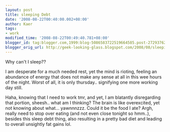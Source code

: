 ```yaml
---
layout: post
title: sleeping Debt
date: '2008-08-22T00:40:00.002+08:00'
author: Kaer
tags:
- work
modified_time: '2008-08-22T00:49:40.781+08:00'
blogger_id: tag:blogger.com,1999:blog-5086583722519664585.post-2729376291294371715
blogger_orig_url: http://geek-looking-glass.blogspot.com/2008/08/sleeping-debt.html
---
```


Why can't I sleep?? 

I am desperate for a much 
needed rest, yet the mind is rioting, feeling an abundance of energy that does 
not make any sense at all in this wee hours of the night. Worst of all, it is 
only thursday.. signifying one more working day still. 

Haha, knowing that I need to 
work tmr, and yet, I am blatantly disregarding that portion, sheesh.. what am 
I thinking? The brain is like overexcited, yet not knowing about what... 
yawnnnzzz. Could it be the food I ate? Argh, really need to stop over eating 
(and not even close tonight so hmm..), besides this sleep debt thing, also 
resulting in a pretty bad diet and leading to overall unsightly fat gains lol. 